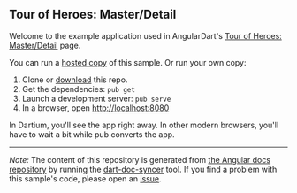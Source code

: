 ## Tour of Heroes: Master/Detail

Welcome to the example application used in AngularDart's
[Tour of Heroes: Master/Detail](https://webdev.dartlang.org/angular/tutorial/toh-pt2.html) page.

You can run a [hosted copy](https://webdev.dartlang.org/examples/ng/doc/toh-2) of this sample. Or run your own copy:

1. Clone or [download][] this repo.
2. Get the dependencies: `pub get`
3. Launch a development server: `pub serve`
4. In a browser, open [http://localhost:8080](http://localhost:8080)

In Dartium, you'll see the app right away. In other modern browsers,
you'll have to wait a bit while pub converts the app.

---

*Note:* The content of this repository is generated from
[the Angular docs repository][docs repo] by running the
[dart-doc-syncer](//github.com/angular/dart-doc-syncer) tool.
If you find a problem with this sample's code, please open an
[issue][].

[docs repo]: //github.com/dart-lang/site-webdev/tree/master/examples/ng/doc/toh-2
[download]: //github.com/angular-examples/toh-2/archive/master.zip
[issue]: //github.com/dart-lang/site-webdev/issues/new?labels=example&title=%5BAngular%5D%5Bexample%5D%20tutorial/toh-2%3A%20
